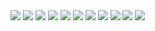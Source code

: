 <img src="https://i.pinimg.com/236x/48/f9/b0/48f9b05200f0b6d1c82574060b277279.jpg" >
<img src="https://i.pinimg.com/originals/4f/11/46/4f114629900995b72c7e92b1c1e2bf51.gif" >
<img src="https://i.pinimg.com/originals/4f/11/46/4f114629900995b72c7e92b1c1e2bf51.gif" >
<img src="https://i.pinimg.com/originals/4f/11/46/4f114629900995b72c7e92b1c1e2bf51.gif" >
<img src="https://i.pinimg.com/originals/4f/11/46/4f114629900995b72c7e92b1c1e2bf51.gif" >
<img src="https://i.pinimg.com/originals/4f/11/46/4f114629900995b72c7e92b1c1e2bf51.gif" >
<img src="https://i.pinimg.com/originals/4f/11/46/4f114629900995b72c7e92b1c1e2bf51.gif" >
<img src="https://i.pinimg.com/originals/4f/11/46/4f114629900995b72c7e92b1c1e2bf51.gif" >
<img src="https://i.pinimg.com/originals/4f/11/46/4f114629900995b72c7e92b1c1e2bf51.gif" >
<img src="https://i.pinimg.com/originals/4f/11/46/4f114629900995b72c7e92b1c1e2bf51.gif" >
<img src="https://i.pinimg.com/originals/4f/11/46/4f114629900995b72c7e92b1c1e2bf51.gif" >

